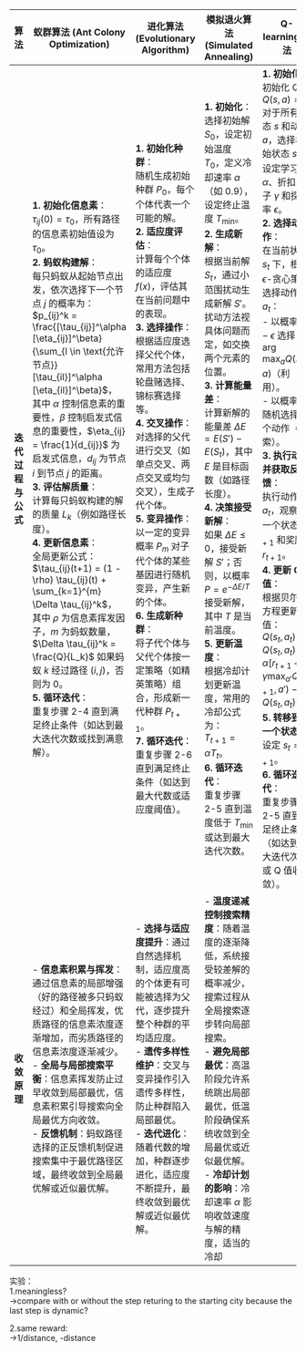 | **算法**           | **蚁群算法 (Ant Colony Optimization)**                                                                                                                                                                                                                                      | **进化算法 (Evolutionary Algorithm)**                                                                                                                                                                                                                                                                                                                                                                                                                                    | **模拟退火算法 (Simulated Annealing)**                                                                                                                                                                                                                                                                                                                                                                                                                                           | **Q-learning 算法**                                                                                                                                                                                                                                                                                                                                                                                                                                                                                           |
|-------------------|-------------------------------------------------------------------------------------------------------------------------------------------------------------------------------------------------------------------------------------------------------------------------------------------------------------------------------|----------------------------------------------------------------------------------------------------------------------------------------------------------------------------------------------------------------------------------------------------------------------------------------------------------------------------------------------------------------------------------------------------------------------------------------------------------------------------|--------------------------------------------------------------------------------------------------------------------------------------------------------------------------------------------------------------------------------------------------------------------------------------------------------------------------------------------------------------------------------------------------------------------------------------------------------------------------------------------------------------------------------------------|----------------------------------------------------------------------------------------------------------------------------------------------------------------------------------------------------------------------------------------------------------------------------------------------------------------------------------------------------------------------------------------------------------------------------------------------------------------------------------------------------------------|
| **迭代过程与公式** | **1. 初始化信息素**：<br> $\tau_{ij}(0) = \tau_0$，所有路径的信息素初始值设为 $\tau_0$。<br> **2. 蚂蚁构建解**：<br> 每只蚂蚁从起始节点出发，依次选择下一个节点 $j$ 的概率为：<br> $p_{ij}^k = \frac{[\tau_{ij}]^\alpha [\eta_{ij}]^\beta}{\sum_{l \in \text{允许节点}} [\tau_{il}]^\alpha [\eta_{il}]^\beta}$，<br> 其中 $\alpha$ 控制信息素的重要性，$\beta$ 控制启发式信息的重要性，$\eta_{ij} = \frac{1}{d_{ij}}$ 为启发式信息，$d_{ij}$ 为节点 $i$ 到节点 $j$ 的距离。<br> **3. 评估解质量**：<br> 计算每只蚂蚁构建的解的质量 $L_k$（例如路径长度）。<br> **4. 更新信息素**：<br> 全局更新公式：<br> $\tau_{ij}(t+1) = (1 - \rho) \tau_{ij}(t) + \sum_{k=1}^{m} \Delta \tau_{ij}^k$，<br> 其中 $\rho$ 为信息素挥发因子，$m$ 为蚂蚁数量， $\Delta \tau_{ij}^k = \frac{Q}{L_k}$ 如果蚂蚁 $k$ 经过路径 $(i,j)$，否则为 $0$。<br> **5. 循环迭代**：<br> 重复步骤 2-4 直到满足终止条件（如达到最大迭代次数或找到满意解）。 | **1. 初始化种群**：<br> 随机生成初始种群 $P_0$，每个个体代表一个可能的解。<br> **2. 适应度评估**：<br> 计算每个个体的适应度 $f(x)$，评估其在当前问题中的表现。<br> **3. 选择操作**：<br> 根据适应度选择父代个体，常用方法包括轮盘赌选择、锦标赛选择等。<br> **4. 交叉操作**：<br> 对选择的父代进行交叉（如单点交叉、两点交叉或均匀交叉），生成子代个体。<br> **5. 变异操作**：<br> 以一定的变异概率 $P_m$ 对子代个体的某些基因进行随机变异，产生新的个体。<br> **6. 生成新种群**：<br> 将子代个体与父代个体按一定策略（如精英策略）组合，形成新一代种群 $P_{t+1}$。<br> **7. 循环迭代**：<br> 重复步骤 2-6 直到满足终止条件（如达到最大代数或适应度阈值）。 | **1. 初始化**：<br> 选择初始解 $S_0$，设定初始温度 $T_0$，定义冷却速率 $\alpha$（如 $0.9$），设定终止温度 $T_{\text{min}}$。<br> **2. 生成新解**：<br> 根据当前解 $S_t$，通过小范围扰动生成新解 $S'$。扰动方法视具体问题而定，如交换两个元素的位置。<br> **3. 计算能量差**：<br> 计算新解的能量差 $\Delta E = E(S') - E(S_t)$，其中 $E$ 是目标函数（如路径长度）。<br> **4. 决策接受新解**：<br> 如果 $\Delta E \leq 0$，接受新解 $S'$；否则，以概率 $P = e^{-\Delta E / T}$ 接受新解，其中 $T$ 是当前温度。<br> **5. 更新温度**：<br> 根据冷却计划更新温度，常用的冷却公式为：<br> $T_{t+1} = \alpha T_t$。<br> **6. 循环迭代**：<br> 重复步骤 2-5 直到温度低于 $T_{\text{min}}$ 或达到最大迭代次数。 | **1. 初始化**：<br> 初始化 Q 表 $Q(s, a) = 0$ 对于所有状态 $s$ 和动作 $a$，选择初始状态 $s_0$，设定学习率 $\alpha$、折扣因子 $\gamma$ 和探索率 $\epsilon$。<br> **2. 选择动作**：<br> 在当前状态 $s_t$ 下，根据 $\epsilon$-贪心策略选择动作 $a_t$：<br> - 以概率 $1 - \epsilon$ 选择 $\arg\max_a Q(s_t, a)$（利用）。<br> - 以概率 $\epsilon$ 随机选择一个动作（探索）。<br> **3. 执行动作并获取反馈**：<br> 执行动作 $a_t$，观察下一个状态 $s_{t+1}$ 和奖励 $r_{t+1}$。<br> **4. 更新 Q 值**：<br> 根据贝尔曼方程更新 Q 值：<br> $Q(s_t, a_t) \leftarrow Q(s_t, a_t) + \alpha \left[ r_{t+1} + \gamma \max_{a'} Q(s_{t+1}, a') - Q(s_t, a_t) \right]$<br> **5. 转移到下一个状态**：<br> 设定 $s_t = s_{t+1}$。<br> **6. 循环迭代**：<br> 重复步骤 2-5 直到满足终止条件（如达到最大迭代次数或 Q 值收敛）。 |
| **收敛原理**       | - **信息素积累与挥发**：通过信息素的局部增强（好的路径被多只蚂蚁经过）和全局挥发，优质路径的信息素浓度逐渐增加，而劣质路径的信息素浓度逐渐减少。<br> - **全局与局部搜索平衡**：信息素挥发防止过早收敛到局部最优，信息素积累引导搜索向全局最优方向收敛。<br> - **反馈机制**：蚂蚁路径选择的正反馈机制促进搜索集中于最优路径区域，最终收敛到全局最优解或近似最优解。 | - **选择与适应度提升**：通过自然选择机制，适应度高的个体更有可能被选择为父代，逐步提升整个种群的平均适应度。<br> - **遗传多样性维护**：交叉与变异操作引入遗传多样性，防止种群陷入局部最优。<br> - **迭代进化**：随着代数的增加，种群逐步进化，适应度不断提升，最终收敛到最优解或近似最优解。 | - **温度递减控制搜索精度**：随着温度的逐渐降低，系统接受较差解的概率减少，搜索过程从全局搜索逐步转向局部搜索。<br> - **避免局部最优**：高温阶段允许系统跳出局部最优，低温阶段确保系统收敛到全局最优或近似最优解。<br> - **冷却计划的影响**：冷却速率 $\alpha$ 影响收敛速度与解的精度，适当的冷却  

实验：  
1.meaningless?  
  ->compare with or without the step returing to the starting city because the last step is dynamic?  


2.same reward:  
     ->1/distance, -distance
   

